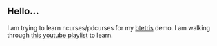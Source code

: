 ## Hello...

I am trying to learn ncurses/pdcurses for my [btetris](https://github.com/MrDoggus/BTetris) demo. 
I am walking through [this youtube playlist](https://www.youtube.com/watch?v=lV-OPQhPvSM&list=PL2U2TQ__OrQ8jTf0_noNKtHMuYlyxQl4v&pp=iAQB) to learn. 